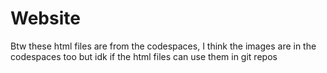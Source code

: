# Website
Btw these html files are from the codespaces, I think the images are in the codespaces too but idk if the html files can use them in git repos
